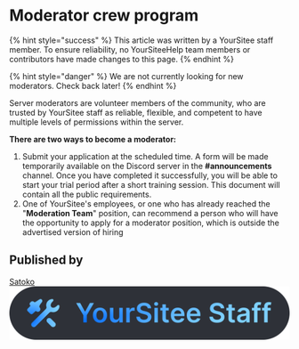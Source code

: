 # Moderator crew program

{% hint style="success" %}
This article was written by a YourSitee staff member. To ensure reliability, no YourSiteeHelp team members or contributors have made changes to this page.
{% endhint %}

{% hint style="danger" %}
We are not currently looking for new moderators. Check back later!
{% endhint %}

Server moderators are volunteer members of the community, who are trusted by YourSitee staff as reliable, flexible, and competent to have multiple levels of permissions within the server.

**There are two ways to become a moderator:**

1. Submit your application at the scheduled time. A form will be made temporarily available on the Discord server in the **#announcements** channel. Once you have completed it successfully, you will be able to start your trial period after a short training session. This document will contain all the public requirements.
2. One of YourSitee's employees, or one who has already reached the "**Moderation Team**" position, can recommend a person who will have the opportunity to apply for a moderator position, which is outside the advertised version of hiring

## Published by

[Satoko](../contributors.md#satoko) <img src="../.gitbook/assets/YourSitee Staff - NEW (1).svg" alt="" data-size="line">
